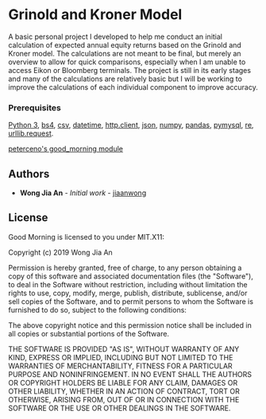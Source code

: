 # Grinold and Kroner Model
A basic personal project I developed to help me conduct an initial calculation of expected annual equity returns based on the Grinold and Kroner model.
The calculations are not meant to be final, but merely an overview to allow for quick comparisons, especially when I am unable to access Eikon or Bloomberg terminals.
The project is still in its early stages and many of the calculations are relatively basic but I will be working to improve the calculations of each individual component to improve accuracy.

### Prerequisites

[Python 3](https://www.python.org/), [bs4](http://www.crummy.com/software/BeautifulSoup/bs4/doc/), [csv](https://docs.python.org/3/library/csv.html), [datetime](https://docs.python.org/3/library/datetime.html), [http.client](https://docs.python.org/3/library/http.client.html), [json](https://docs.python.org/3/library/json.html), [numpy](http://www.numpy.org/), [pandas](http://pandas.pydata.org/), [pymysql](https://pypi.python.org/pypi/PyMySQL), [re](https://docs.python.org/3/library/re.html), [urllib.request](https://docs.python.org/3/library/urllib.request.html).

[peterceno's good_morning module](https://github.com/petercerno/good-morning)

## Authors

* **Wong Jia An** - *Initial work* - [jiaanwong](https://github.com/jiaanwong)


## License
Good Morning is licensed to you under MIT.X11:

Copyright (c) 2019 Wong Jia An

Permission is hereby granted, free of charge, to any person obtaining a copy of this software and associated documentation files (the "Software"), to deal in the Software without restriction, including without limitation the rights to use, copy, modify, merge, publish, distribute, sublicense, and/or sell copies of the Software, and to permit persons to whom the Software is furnished to do so, subject to the following conditions:

The above copyright notice and this permission notice shall be included in all copies or substantial portions of the Software.

THE SOFTWARE IS PROVIDED "AS IS", WITHOUT WARRANTY OF ANY KIND, EXPRESS OR IMPLIED, INCLUDING BUT NOT LIMITED TO THE WARRANTIES OF MERCHANTABILITY, FITNESS FOR A PARTICULAR PURPOSE AND NONINFRINGEMENT. IN NO EVENT SHALL THE AUTHORS OR COPYRIGHT HOLDERS BE LIABLE FOR ANY CLAIM, DAMAGES OR OTHER LIABILITY, WHETHER IN AN ACTION OF CONTRACT, TORT OR OTHERWISE, ARISING FROM, OUT OF OR IN CONNECTION WITH THE SOFTWARE OR THE USE OR OTHER DEALINGS IN THE SOFTWARE.
